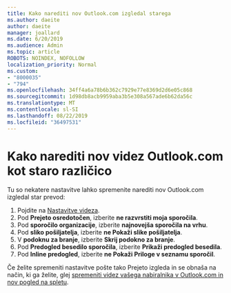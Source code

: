 ```yaml
---
title: Kako narediti nov Outlook.com izgledal starega
ms.author: daeite
author: daeite
manager: joallard
ms.date: 6/20/2019
ms.audience: Admin
ms.topic: article
ROBOTS: NOINDEX, NOFOLLOW
localization_priority: Normal
ms.custom:
- "8000035"
- "794"
ms.openlocfilehash: 34ff4a6a78b6b362c7929e77e8369d2d6e05c868
ms.sourcegitcommit: 1d98db8acb9959aba3b5e308a567ade6b62da56c
ms.translationtype: MT
ms.contentlocale: sl-SI
ms.lasthandoff: 08/22/2019
ms.locfileid: "36497531"
---
```

# <a name="how-to-make-the-new-outlookcom-look-like-the-old-version"></a>Kako narediti nov videz Outlook.com kot staro različico

Tu so nekatere nastavitve lahko spremenite narediti nov Outlook.com izgledal star prevod:

1. Pojdite na [Nastavitve videza](https://outlook.live.com/mail/options/mail/layout).
1. Pod **Prejeto osredotočen**, izberite **ne razvrstiti moja sporočila**.
1. Pod **sporočilo organizacije**, izberite **najnovejša sporočila na vrhu**.
1. Pod **sliko pošiljatelja**, izberite **ne Pokaži slike pošiljatelja**.
1. V **podoknu za branje**, izberite **Skrij podokno za branje**.
1. Pod **Predogled besedilo sporočila**, izberite **Prikaži predogled besedila**.
1. Pod **Inline predogled**, izberite **ne Pokaži Priloge v seznamu sporočil**.

Če želite spremeniti nastavitve pošte tako Prejeto izgleda in se obnaša na način, ki ga želite, glej [spremeniti videz vašega nabiralnika v Outlook.com in nov pogled na spletu](https://support.office.com/article/b41c2ecb-f23c-42b3-b7f8-659646d5e58c?wt.mc_id=Office_Outlook_com_Alchemy).